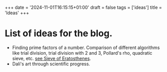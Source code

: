 +++
date = '2024-11-01T16:15:15+01:00'
draft = false
tags = ['ideas']
title = 'Ideas'
+++

# List of ideas for the blog.

- Finding prime factors of a number. Comparison of different algorithms like trial division, trial division with 2 and 3, Pollard's rho, quadratic sieve, etc. [see Sieve of Eratosthenes](https://en.wikipedia.org/wiki/Sieve_of_Eratosthenes).
- Dali's art through scientific progress.
